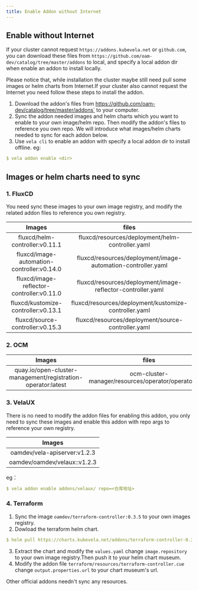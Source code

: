 ```yaml
---
title: Enable Addon without Internet
---
```


## Enable without Internet

If your cluster cannot request `https://addons.kubevela.net` or `github.com`, you can download these files from `https://github.com/oam-dev/catalog/tree/master/addons` to local, and specify a local addon dir when enable an addon to install locally.

Please notice that, while installation the cluster maybe still need pull some images or helm charts from Internet.If your cluster also cannot request the Internet you need  follow these steps to install the addon.

1. Download the addon's files from https://github.com/oam-dev/catalog/tree/master/addons` to your computer.
2. Sync the addon needed images and helm charts which you want to enable to your own image/helm repo. Then modify the addon's files to reference you own repo. We will introduce what images/helm charts needed to sync for each addon below. 
3. Use `vela cli` to enable an addon with specify a local addon dir to install offline. eg:

```yaml
$ vela addon enable <dir>
```

## Images or helm charts need to sync

### 1. FluxCD

You need sync these images to your own image registry, and modify the related addon files to reference you own registry.

|Images|files|
|:----:|:----:|
| fluxcd/helm-controller:v0.11.1| fluxcd/resources/deployment/helm-controller.yaml|  
| fluxcd/image-automation-controller:v0.14.0|fluxcd/resources/deployment/image-automation-controller.yaml | 
|fluxcd/image-reflector-controller:v0.11.0|fluxcd/resources/deployment/image-reflector-controller.yaml|
|fluxcd/kustomize-controller:v0.13.1|fluxcd/resources/deployment/kustomize-controller.yaml|
|fluxcd/source-controller:v0.15.3|fluxcd/resources/deployment/source-controller.yaml|

### 2. OCM

|Images|files|
| :----:| :----: | 
|quay.io/open-cluster-management/registration-operator:latest|ocm-cluster-manager/resources/operator/operator.yaml|

### 3. VelaUX

There is no need to modify the addon files for enabling this addon, you only need to sync these images and enable this addon with repo args to reference your own registry.

|Images|  
| :----:|
|oamdev/vela-apiserver:v1.2.3|
|oamdev/oamdev/velaux::v1.2.3|

eg：

```yaml
$ vela addon enable addons/velaux/ repo=<仓库地址>
```

### 4. Terraform

1. Sync the image `oamdev/terraform-controller:0.3.5` to your own images registry.
2. Dowload the terraform helm chart.
```yaml
$ helm pull https://charts.kubevela.net/addons/terraform-controller-0.3.5.tgz
```
3. Extract the chart and modify the `values.yaml` change `image.repository` to your own image registry.Then push it to your helm chart museum.
4. Modify the addon file `terraform/resources/terraform-controller.cue` change `output.properties.url` to your chart museum's url.

Other official addons needn't sync any resources.